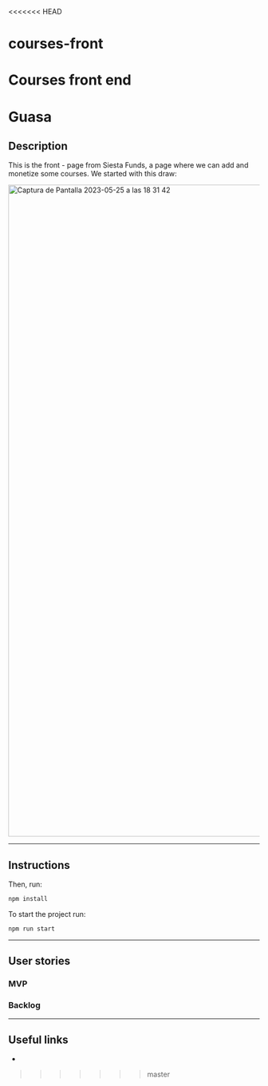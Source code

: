 <<<<<<< HEAD
# courses-front
Courses front end 
=======
# Guasa

## Description

This is the front - page from Siesta Funds, a page where we can add and monetize some courses. We started with this draw: 



<img width="1307" alt="Captura de Pantalla 2023-05-25 a las 18 31 42" src="https://github.com/albertomenen/courses-front/assets/90271858/15016b7a-8025-4649-9ef9-a6cae6e70447">


---
## Instructions





Then, run:
```bash 
npm install
```

To start the project run:
```bash
npm run start
```

---
## User stories 

### MVP


### Backlog



---

## Useful links

- 



>>>>>>> master
